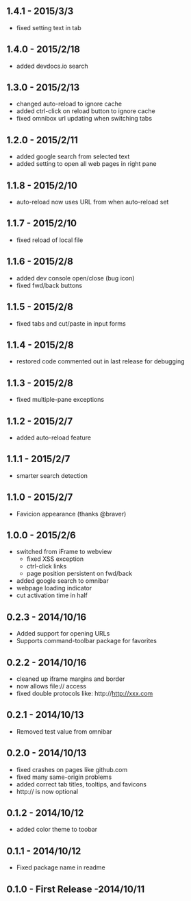 ## 1.4.1 - 2015/3/3

- fixed setting text in tab

## 1.4.0 - 2015/2/18

- added devdocs.io search

## 1.3.0 - 2015/2/13

- changed auto-reload to ignore cache
- added ctrl-click on reload button to ignore cache
- fixed omnibox url updating when switching tabs

## 1.2.0 - 2015/2/11

- added google search from selected text
- added setting to open all web pages in right pane

## 1.1.8 - 2015/2/10

- auto-reload now uses URL from when auto-reload set

## 1.1.7 - 2015/2/10

- fixed reload of local file

## 1.1.6 - 2015/2/8

- added dev console open/close (bug icon)
- fixed fwd/back buttons

## 1.1.5 - 2015/2/8

- fixed tabs and cut/paste in input forms

## 1.1.4 - 2015/2/8

- restored code commented out in last release for debugging

## 1.1.3 - 2015/2/8

- fixed multiple-pane exceptions

## 1.1.2 - 2015/2/7

- added auto-reload feature

## 1.1.1 - 2015/2/7

- smarter search detection

## 1.1.0 - 2015/2/7

- Favicion appearance (thanks @braver)

## 1.0.0 - 2015/2/6

- switched from iFrame to webview
  - fixed XSS exception
  - ctrl-click links
  - page position persistent on fwd/back
- added google search to omnibar
- webpage loading indicator
- cut activation time in half

## 0.2.3 - 2014/10/16

- Added support for opening URLs
- Supports command-toolbar package for favorites

## 0.2.2 - 2014/10/16

- cleaned up iframe margins and border
- now allows file:// access
- fixed double protocols like:  http://http://xxx.com

## 0.2.1 - 2014/10/13

- Removed test value from omnibar

## 0.2.0 - 2014/10/13

- fixed crashes on pages like github.com
- fixed many same-origin problems
- added correct tab titles, tooltips, and favicons
- http:// is now optional

## 0.1.2 - 2014/10/12

- added color theme to toobar

## 0.1.1 - 2014/10/12

- Fixed package name in readme

## 0.1.0 - First Release -2014/10/11
